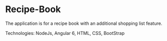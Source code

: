 # Recipe-Book

The application is for a recipe book with an additional shopping list feature.

Technologies:
NodeJs, Angular 6, HTML, CSS, BootStrap


